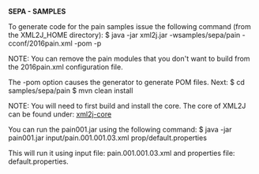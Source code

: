 **SEPA - SAMPLES**

To generate code for the pain samples issue the following command (from the XML2J_HOME directory):
$ java -jar xml2j.jar -wsamples/sepa/pain -cconf/2016pain.xml -pom -p

NOTE: You can remove the pain modules that you don't want to build from the 2016pain.xml configuration file. 

The -pom option causes the generator to generate POM files.
Next: 
$ cd  samples/sepa/pain
$ mvn clean install

NOTE: You will need to first build and install the core. 
The core of XML2J can be found under: 
[xml2j-core](https://github.com/lolkedijkstra/xml2j-core.git)

You can run the pain001.jar using the following command:
$ java -jar pain001.jar input/pain.001.001.03.xml prop/default.properties

This will run it using input file: pain.001.001.03.xml and properties file: default.properties.